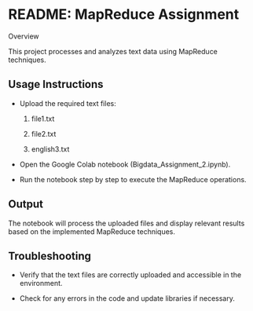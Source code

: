 #  README: MapReduce Assignment

Overview

This project processes and analyzes text data using MapReduce techniques.

## Usage Instructions

* Upload the required text files:

    1. file1.txt

    2. file2.txt

    3. english3.txt

* Open the Google Colab notebook (Bigdata_Assignment_2.ipynb).

* Run the notebook step by step to execute the MapReduce operations.

## Output

The notebook will process the uploaded files and display relevant results based on the implemented MapReduce techniques.

## Troubleshooting

* Verify that the text files are correctly uploaded and accessible in the environment.

* Check for any errors in the code and update libraries if necessary.
